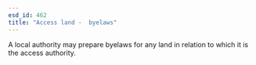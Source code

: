 ```yaml
---
esd_id: 462
title: "Access land -  byelaws"
---
```


A local authority may prepare byelaws for any land in relation to which it is the access authority.

